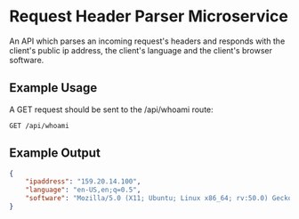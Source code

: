 # Request Header Parser Microservice

An API which parses an incoming request's headers and responds with the client's public ip address, the client's language and the client's browser software.

## Example Usage

A GET request should be sent to the /api/whoami route:

```console
GET /api/whoami
```

## Example Output

```json
{
    "ipaddress": "159.20.14.100",
    "language": "en-US,en;q=0.5",
    "software": "Mozilla/5.0 (X11; Ubuntu; Linux x86_64; rv:50.0) Gecko/20100101 Firefox/50.0"
}
```
